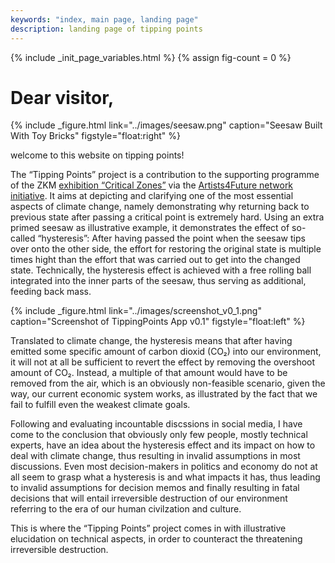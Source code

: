 ```yaml
---
keywords: "index, main page, landing page"
description: landing page of tipping points
---
```


{% include _init_page_variables.html %}
{% assign fig-count = 0 %}

# Dear visitor,

{% include _figure.html
   link="../images/seesaw.png"
   caption="Seesaw Built With Toy Bricks"
   figstyle="float:right"
%}

welcome to this website on tipping points!

The “Tipping Points” project is a contribution to the supporting
programme of the ZKM [exhibition “Critical
Zones”](critical-zones.html) via the [Artists4Future network
initiative](artists4future.html).  It aims at depicting and clarifying
one of the most essential aspects of climate change, namely
demonstrating why returning back to previous state after passing a
critical point is extremely hard.  Using an extra primed seesaw as
illustrative example, it demonstrates the effect of so-called
“hysteresis”: After having passed the point when the seesaw tips over
onto the other side, the effort for restoring the original state is
multiple times hight than the effort that was carried out to get into
the changed state.  Technically, the hysteresis effect is achieved
with a free rolling ball integrated into the inner parts of the
seesaw, thus serving as additional, feeding back mass.

{% include _figure.html
   link="../images/screenshot_v0_1.png"
   caption="Screenshot of TippingPoints App v0.1"
   figstyle="float:left"
%}

Translated to climate change, the hysteresis means that after having
emitted some specific amount of carbon dioxid (CO₂) into our
environment, it will not at all be sufficient to revert the effect by
removing the overshoot amount of CO₂.  Instead, a multiple of that
amount would have to be removed from the air, which is an obviously
non-feasible scenario, given the way, our current economic system
works, as illustrated by the fact that we fail to fulfill even the
weakest climate goals.

Following and evaluating incountable discssions in social media, I
have come to the conclusion that obviously only few people, mostly
technical experts, have an idea about the hysteresis effect and its
impact on how to deal with climate change, thus resulting in invalid
assumptions in most discussions.  Even most decision-makers in
politics and economy do not at all seem to grasp what a hysteresis is
and what impacts it has, thus leading to invalid assumptions for
decision memos and finally resulting in fatal decisions that will
entail irreversible destruction of our environment referring to the
era of our human civilzation and culture.

This is where the “Tipping Points” project comes in with illustrative
elucidation on technical aspects, in order to counteract the
threatening irreversible destruction.
